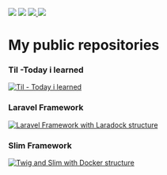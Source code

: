 <p align="left">
  <a href="mailto:edsonjunior.narvaes@gmail.com" alt="Gmail">
  <img src="https://img.shields.io/badge/-Gmail-e34c41?style=flat-square&labelColor=e34c41&logo=gmail&logoColor=white&link=edsonjunior.narvaes@gmail.com" /></a>

  <a href="https://www.linkedin.com/in/edsonjuniornarvaes" alt="Linkedin">
  <img src="https://img.shields.io/badge/-Linkedin-blue?style=flat-square&logo=Linkedin&logoColor=white&link=https://www.linkedin.com/in/edsonjuniornarvaes" /></a>

<a href="https://www.facebook.com/edsonjuniornarvaes/" alt="Facebook">
  <img src="https://img.shields.io/badge/-Facebook-4169E1?style=flat-square&labelColor=4169E1&logo=facebook&logoColor=white&link=https://www.facebook.com/edsonjuniornarvaes/"/>
</a>

  <a href="https://www.instagram.com/edsonjuniornarvaes/" alt="Instagram">
  <img src="https://img.shields.io/badge/-Instagram-DF0174?style=flat-square&labelColor=DF0174&logo=instagram&logoColor=white&link=https://www.instagram.com/edsonjr.andrade/"/></a>
</p>  

# My public repositories

### Til -Today i learned
[![Til - Today i learned](https://github-readme-stats.vercel.app/api/pin/?username=edsonjuniornarvaes&repo=til)](https://github.com/edsonjuniornarvaes/til) 
### Laravel Framework
[![Laravel Framework with Laradock structure](https://github-readme-stats.vercel.app/api/pin/?username=edsonjuniornarvaes&repo=laravel-repositories)](https://github.com/edsonjuniornarvaes/laravel-repositories.git)
### Slim Framework
[![Twig and Slim with Docker structure](https://github-readme-stats.vercel.app/api/pin/?username=edsonjuniornarvaes&repo=twig-slim-docker-structure)](https://github.com/edsonjuniornarvaes/twig-slim-docker-structure.git)
